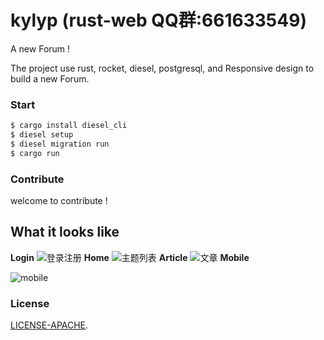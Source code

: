 # kylyp (rust-web QQ群:661633549)

A new Forum !

The project use rust, rocket, diesel, postgresql, and Responsive design to build a new Forum.

### Start

```bash
$ cargo install diesel_cli
$ diesel setup
$ diesel migration run
$ cargo run
```
 

### Contribute
 
welcome to contribute !

## <a name="screenshots"> What it looks like </a>
**Login**
![登录注册](https://github.com/mcux/kylyp/blob/master/public/2017-09-06%2001-17-07%E5%B1%8F%E5%B9%95%E6%88%AA%E5%9B%BE.png?raw=true)
**Home**
![主题列表](https://raw.githubusercontent.com/mcux/kylyp/master/public/2017-09-07%2009-18-53%E5%B1%8F%E5%B9%95%E6%88%AA%E5%9B%BE.png)
**Article**
![文章](https://raw.githubusercontent.com/mcux/kylyp/master/public/2017-09-07%2009-20-34%E5%B1%8F%E5%B9%95%E6%88%AA%E5%9B%BE.png)
**Mobile**

![mobile](https://raw.githubusercontent.com/mcux/kylyp/master/public/2017-09-06%2001-37-32%E5%B1%8F%E5%B9%95%E6%88%AA%E5%9B%BE.png)


### License

[LICENSE-APACHE](https://github.com/mcux/kylyp/blob/master/LICENSE).
